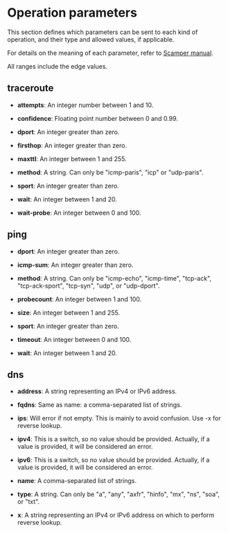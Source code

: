 # Operation parameters

This section defines which parameters can be sent to each kind of operation, and their type and allowed values, if applicable.

For details on the meaning of each parameter, refer to [Scamper manual](https://www.caida.org/tools/measurement/scamper/man/scamper.1.pdf).

All ranges include the edge values.

## traceroute

* **attempts**: An integer number between 1 and 10.

* **confidence**: Floating point number between 0 and 0.99.

* **dport**: An integer greater than zero.

* **firsthop**: An integer greater than zero.

* **maxttl**: An integer between 1 and 255.

* **method**: A string. Can only be "icmp-paris", "icp" or "udp-paris".

* **sport**: An integer greater than zero.

* **wait**: An integer between 1 and 20.

* **wait-probe**: An integer between 0 and 100.

## ping

* **dport**: An integer greater than zero.

* **icmp-sum**: An integer greater than zero.

* **method**: A string. Can only be "icmp-echo", "icmp-time", "tcp-ack", "tcp-ack-sport", "tcp-syn", "udp", or "udp-dport".

* **probecount**: An integer between 1 and 100.

* **size**: An integer between 1 and 255.

* **sport**: An integer greater than zero.

* **timeout**: An integer between 0 and 100.

* **wait**: An integer between 1 and 20.

## dns

* **address**: A string representing an IPv4 or IPv6 address.

* **fqdns**: Same as name: a comma-separated list of strings.

* **ips**: Will error if not empty. This is mainly to avoid confusion. Use -x for reverse lookup.

* **ipv4**: This is a switch, so no value should be provided. Actually, if a value is provided, it will be considered an error.

* **ipv6**: This is a switch, so no value should be provided. Actually, if a value is provided, it will be considered an error.

* **name**: A comma-separated list of strings.

* **type**: A string. Can only be "a", "any", "axfr", "hinfo", "mx", "ns", "soa", or "txt".

* **x**: A string representing an IPv4 or IPv6 address on which to perform reverse lookup.
